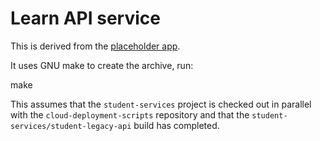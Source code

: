 # Learn API service
This is derived from the [placeholder app](../placeholder/README.md).

It uses GNU make to create the archive, run:

   make

This assumes that the `student-services` project is checked out in parallel with the `cloud-deployment-scripts` repository and that the `student-services/student-legacy-api` build has completed.
